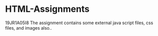 # HTML-Assignments
19JR1A05I8
The assignment contains some external java script files, css files, and images also..

